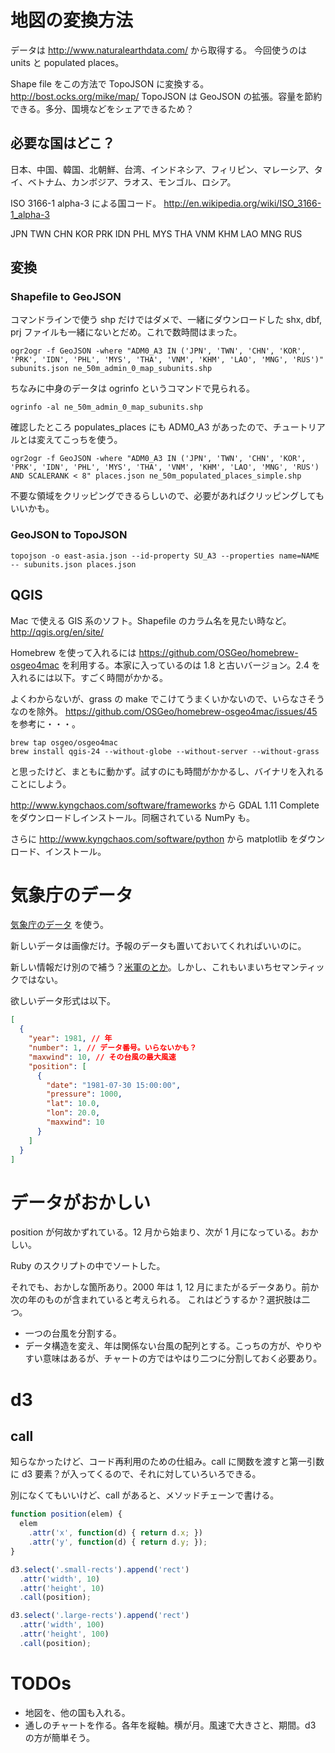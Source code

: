 # 地図の変換方法

データは http://www.naturalearthdata.com/ から取得する。
今回使うのは units と populated places。

Shape file をこの方法で TopoJSON に変換する。 http://bost.ocks.org/mike/map/
TopoJSON は GeoJSON の拡張。容量を節約できる。多分、国境などをシェアできるため？

## 必要な国はどこ？

日本、中国、韓国、北朝鮮、台湾、インドネシア、フィリピン、マレーシア、タイ、ベトナム、カンボジア、ラオス、モンゴル、ロシア。

ISO 3166-1 alpha-3 による国コード。 http://en.wikipedia.org/wiki/ISO_3166-1_alpha-3

JPN
TWN
CHN
KOR
PRK
IDN
PHL
MYS
THA
VNM
KHM
LAO
MNG
RUS

## 変換

### Shapefile to GeoJSON

コマンドラインで使う shp だけではダメで、一緒にダウンロードした shx, dbf, prj ファイルも一緒にないとだめ。これで数時間はまった。

```
ogr2ogr -f GeoJSON -where "ADM0_A3 IN ('JPN', 'TWN', 'CHN', 'KOR', 'PRK', 'IDN', 'PHL', 'MYS', 'THA', 'VNM', 'KHM', 'LAO', 'MNG', 'RUS')" subunits.json ne_50m_admin_0_map_subunits.shp
```

ちなみに中身のデータは ogrinfo というコマンドで見られる。

```
ogrinfo -al ne_50m_admin_0_map_subunits.shp
```

確認したところ populates_places にも ADM0_A3 があったので、チュートリアルとは変えてこっちを使う。

```
ogr2ogr -f GeoJSON -where "ADM0_A3 IN ('JPN', 'TWN', 'CHN', 'KOR', 'PRK', 'IDN', 'PHL', 'MYS', 'THA', 'VNM', 'KHM', 'LAO', 'MNG', 'RUS') AND SCALERANK < 8" places.json ne_50m_populated_places_simple.shp
```

不要な領域をクリッピングできるらしいので、必要があればクリッピングしてもいいかも。

### GeoJSON to TopoJSON

```
topojson -o east-asia.json --id-property SU_A3 --properties name=NAME -- subunits.json places.json
```

## QGIS

Mac で使える GIS 系のソフト。Shapefile のカラム名を見たい時など。
http://qgis.org/en/site/

Homebrew を使って入れるには https://github.com/OSGeo/homebrew-osgeo4mac を利用する。本家に入っているのは 1.8 と古いバージョン。2.4 を入れるには以下。すごく時間がかかる。

よくわからないが、grass の make でこけてうまくいかないので、いらなさそうなのを除外。 https://github.com/OSGeo/homebrew-osgeo4mac/issues/45 を参考に・・・。

```
brew tap osgeo/osgeo4mac
brew install qgis-24 --without-globe --without-server --without-grass
```

と思ったけど、まともに動かず。試すのにも時間がかかるし、バイナリを入れることにしよう。

http://www.kyngchaos.com/software/frameworks から GDAL 1.11 Complete をダウンロードしインストール。同梱されている NumPy も。

さらに http://www.kyngchaos.com/software/python から matplotlib をダウンロード、インストール。

# 気象庁のデータ

[気象庁のデータ](http://www.jma.go.jp/jma/jma-eng/jma-center/rsmc-hp-pub-eg/besttrack.html) を使う。

新しいデータは画像だけ。予報のデータも置いておいてくれればいいのに。

新しい情報だけ別ので補う？[米軍のとか](http://www.usno.navy.mil/JTWC/)。しかし、これもいまいちセマンティックではない。

欲しいデータ形式は以下。

```json
[
  {
    "year": 1981, // 年
    "number": 1, // データ番号。いらないかも？
    "maxwind": 10, // その台風の最大風速
    "position": [
      {
        "date": "1981-07-30 15:00:00",
        "pressure": 1000,
        "lat": 10.0,
        "lon": 20.0,
        "maxwind": 10
      }
    ]
  }
]
```

# データがおかしい
position が何故かずれている。12 月から始まり、次が 1 月になっている。おかしい。

Ruby のスクリプトの中でソートした。

それでも、おかしな箇所あり。2000 年は 1, 12 月にまたがるデータあり。前か次の年のものが含まれていると考えられる。
これはどうするか？選択肢は二つ。

- 一つの台風を分割する。
- データ構造を変え、年は関係ない台風の配列とする。こっちの方が、やりやすい意味はあるが、チャートの方ではやはり二つに分割しておく必要あり。

# d3

## call

知らなかったけど、コード再利用のための仕組み。call に関数を渡すと第一引数に d3 要素？が入ってくるので、それに対していろいろできる。

別になくてもいいけど、call があると、メソッドチェーンで書ける。

```js
function position(elem) {
  elem
    .attr('x', function(d) { return d.x; })
    .attr('y', function(d) { return d.y; });
}

d3.select('.small-rects').append('rect')
  .attr('width', 10)
  .attr('height', 10)
  .call(position);

d3.select('.large-rects').append('rect')
  .attr('width', 100)
  .attr('height', 100)
  .call(position);
```

# TODOs

- 地図を、他の国も入れる。
- 通しのチャートを作る。各年を縦軸。横が月。風速で大きさと、期間。d3 の方が簡単そう。
